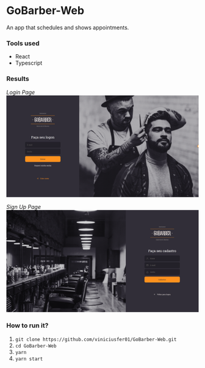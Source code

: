 # GoBarber-Web
An app that schedules and shows appointments.

### Tools used

- React
- Typescript

### Results

_Login Page_ ![GoBarber Home Page](src/assets/home-page.png)

_Sign Up Page_ ![GoBarber Sign Up Page](src/assets/signup-page.png)

### How to run it?

1. `git clone https://github.com/viniciusfer01/GoBarber-Web.git`
2. `cd GoBarber-Web`
3. `yarn`
4. `yarn start`




